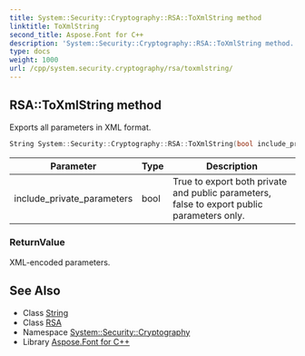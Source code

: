 ```yaml
---
title: System::Security::Cryptography::RSA::ToXmlString method
linktitle: ToXmlString
second_title: Aspose.Font for C++
description: 'System::Security::Cryptography::RSA::ToXmlString method. Exports all parameters in XML format in C++.'
type: docs
weight: 1000
url: /cpp/system.security.cryptography/rsa/toxmlstring/
---
```

## RSA::ToXmlString method


Exports all parameters in XML format.

```cpp
String System::Security::Cryptography::RSA::ToXmlString(bool include_private_parameters) override
```


| Parameter | Type | Description |
| --- | --- | --- |
| include_private_parameters | bool | True to export both private and public parameters, false to export public parameters only. |

### ReturnValue

XML-encoded parameters.

## See Also

* Class [String](../../../system/string/)
* Class [RSA](../)
* Namespace [System::Security::Cryptography](../../)
* Library [Aspose.Font for C++](../../../)

